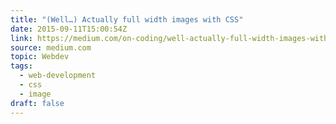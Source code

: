 ```yaml
---
title: "(Well…) Actually full width images with CSS"
date: 2015-09-11T15:00:54Z
link: https://medium.com/on-coding/well-actually-full-width-images-with-css-43745e78e1a3?source=rss----7f08111f802---4
source: medium.com
topic: Webdev
tags:
  - web-development
  - css
  - image
draft: false
---
```

